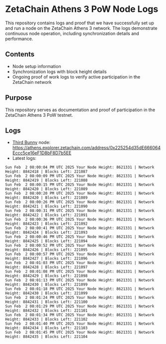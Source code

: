 # ZetaChain Athens 3 PoW Node Logs
This repository contains logs and proof that we have successfully set up and run a node on the ZetaChain Athens 3 network. The logs demonstrate continuous node operation, including synchronization details and performance.

## Contents
- Node setup information
- Synchronization logs with block height details
- Ongoing proof of work logs to verify active participation in the ZetaChain network

## Purpose
This repository serves as documentation and proof of participation in the ZetaChain Athens 3 PoW testnet.

## Logs

- [Third Bunny](https://thirdbunny.xyz/) node: https://athens.explorer.zetachain.com/address/0x225254d35dE666064Eccc5ce16eF1D8bF8D7b5EE
- Latest logs:
```
Sun Feb  2 08:00:04 PM UTC 2025 Your Node Height: 8621331 | Network Height: 8842418 | Blocks Left: 221087
Sun Feb  2 08:00:09 PM UTC 2025 Your Node Height: 8621331 | Network Height: 8842419 | Blocks Left: 221088
Sun Feb  2 08:00:15 PM UTC 2025 Your Node Height: 8621331 | Network Height: 8842420 | Blocks Left: 221089
Sun Feb  2 08:00:20 PM UTC 2025 Your Node Height: 8621331 | Network Height: 8842420 | Blocks Left: 221089
Sun Feb  2 08:00:26 PM UTC 2025 Your Node Height: 8621331 | Network Height: 8842421 | Blocks Left: 221090
Sun Feb  2 08:00:31 PM UTC 2025 Your Node Height: 8621331 | Network Height: 8842422 | Blocks Left: 221091
Sun Feb  2 08:00:36 PM UTC 2025 Your Node Height: 8621331 | Network Height: 8842423 | Blocks Left: 221092
Sun Feb  2 08:00:41 PM UTC 2025 Your Node Height: 8621331 | Network Height: 8842424 | Blocks Left: 221093
Sun Feb  2 08:00:46 PM UTC 2025 Your Node Height: 8621331 | Network Height: 8842425 | Blocks Left: 221094
Sun Feb  2 08:00:52 PM UTC 2025 Your Node Height: 8621331 | Network Height: 8842426 | Blocks Left: 221095
Sun Feb  2 08:00:57 PM UTC 2025 Your Node Height: 8621331 | Network Height: 8842427 | Blocks Left: 221096
Sun Feb  2 08:01:03 PM UTC 2025 Your Node Height: 8621331 | Network Height: 8842428 | Blocks Left: 221097
Sun Feb  2 08:01:08 PM UTC 2025 Your Node Height: 8621331 | Network Height: 8842429 | Blocks Left: 221098
Sun Feb  2 08:01:13 PM UTC 2025 Your Node Height: 8621331 | Network Height: 8842430 | Blocks Left: 221099
Sun Feb  2 08:01:18 PM UTC 2025 Your Node Height: 8621331 | Network Height: 8842430 | Blocks Left: 221099
Sun Feb  2 08:01:24 PM UTC 2025 Your Node Height: 8621331 | Network Height: 8842431 | Blocks Left: 221100
Sun Feb  2 08:01:29 PM UTC 2025 Your Node Height: 8621331 | Network Height: 8842432 | Blocks Left: 221101
Sun Feb  2 08:01:34 PM UTC 2025 Your Node Height: 8621331 | Network Height: 8842433 | Blocks Left: 221102
Sun Feb  2 08:01:40 PM UTC 2025 Your Node Height: 8621331 | Network Height: 8842434 | Blocks Left: 221103
Sun Feb  2 08:01:45 PM UTC 2025 Your Node Height: 8621331 | Network Height: 8842435 | Blocks Left: 221104
```
